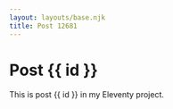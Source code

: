 ```yaml
---
layout: layouts/base.njk
title: Post 12681
---
```


# Post {{ id }}

This is post {{ id }} in my Eleventy project.
